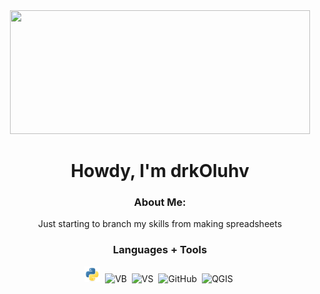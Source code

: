 <div id="header" align="center">
  <img src="https://i.giphy.com/media/iFkHQLzYA09Zm/giphy.webp" width="480" height="198"/>

  # Howdy, I'm drkOluhv


### About Me:
Just starting to branch my skills from making spreadsheets

### Languages + Tools

<div>
  <img src="https://raw.githubusercontent.com/devicons/devicon/1119b9f84c0290e0f0b38982099a2bd027a48bf1/icons/python/python-original.svg" title="Python" alt="Python" width="25" height="25"/>&nbsp;
  <img src="https://upload.wikimedia.org/wikipedia/commons/4/40/VB.NET_Logo.svg" title="VB" alt="VB" width="25" height="25"/>&nbsp;
  <image src="https://raw.githubusercontent.com/devicons/devicon/1119b9f84c0290e0f0b38982099a2bd027a48bf1/icons/vscode/vscode-original.svg" title="VS" alt="VS" width="25" height="25"/>&nbsp;
  <image src="https://raw.githubusercontent.com/devicons/devicon/1119b9f84c0290e0f0b38982099a2bd027a48bf1/icons/github/github-original.svg" title="GitHub" alt="GitHub" width="25" height="25"/>&nbsp;
  <img src="https://upload.wikimedia.org/wikipedia/commons/9/91/QGIS_logo_new.svg" title="QGIS" alt="QGIS" width="25" height="25"/>&nbsp;
                                                                                                                                 </div>
   
<!--
 ![Linkedin Badge](https://camo.githubusercontent.com/66827c53581cfee18c55618697d74a3c6167932d3c1980fba2019ef7a3e553b0/68747470733a2f2f696d672e736869656c64732e696f2f62616467652f2d507974686f6e2d626c61636b3f7374796c653d666c61742d737175617265266c6f676f3d507974686f6e)
 ![MySQL Badge](https://camo.githubusercontent.com/1a085b81c0ac63ef70d22ee1a67560c1bdd5c42038ba20d129d89e7de5603953/68747470733a2f2f696d672e736869656c64732e696f2f62616467652f2d4d7953514c2d626c61636b3f7374796c653d666c61742d737175617265266c6f676f3d6d7973716c)
![Top Langs](https://github-readme-stats.vercel.app/api/top-langs/?username=drkOluhv&layout=compact&theme=vision-friendly-dark)](https://github.com/anuraghazra/github-readme-stats)
-->
